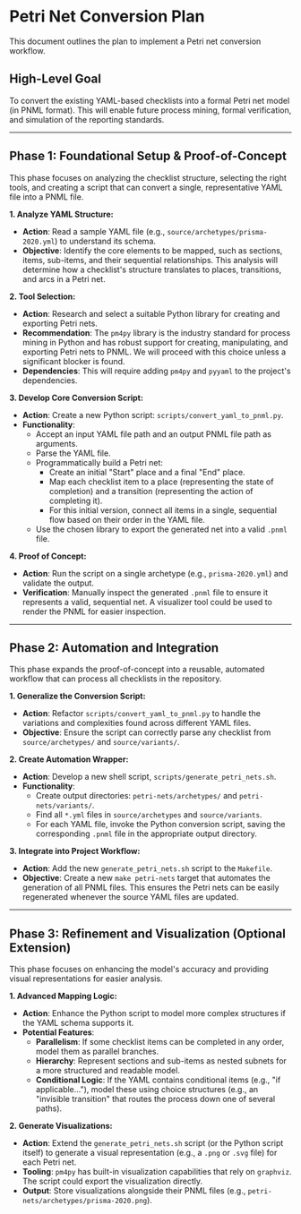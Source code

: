 # Petri Net Conversion Plan

This document outlines the plan to implement a Petri net conversion workflow.

## High-Level Goal

To convert the existing YAML-based checklists into a formal Petri net model (in PNML format). This will enable future process mining, formal verification, and simulation of the reporting standards.

---

## Phase 1: Foundational Setup & Proof-of-Concept

This phase focuses on analyzing the checklist structure, selecting the right tools, and creating a script that can convert a single, representative YAML file into a PNML file.

**1. Analyze YAML Structure:**
*   **Action**: Read a sample YAML file (e.g., `source/archetypes/prisma-2020.yml`) to understand its schema.
*   **Objective**: Identify the core elements to be mapped, such as sections, items, sub-items, and their sequential relationships. This analysis will determine how a checklist's structure translates to places, transitions, and arcs in a Petri net.

**2. Tool Selection:**
*   **Action**: Research and select a suitable Python library for creating and exporting Petri nets.
*   **Recommendation**: The `pm4py` library is the industry standard for process mining in Python and has robust support for creating, manipulating, and exporting Petri nets to PNML. We will proceed with this choice unless a significant blocker is found.
*   **Dependencies**: This will require adding `pm4py` and `pyyaml` to the project's dependencies.

**3. Develop Core Conversion Script:**
*   **Action**: Create a new Python script: `scripts/convert_yaml_to_pnml.py`.
*   **Functionality**:
    *   Accept an input YAML file path and an output PNML file path as arguments.
    *   Parse the YAML file.
    *   Programmatically build a Petri net:
        *   Create an initial "Start" place and a final "End" place.
        *   Map each checklist item to a place (representing the state of completion) and a transition (representing the action of completing it).
        *   For this initial version, connect all items in a single, sequential flow based on their order in the YAML file.
    *   Use the chosen library to export the generated net into a valid `.pnml` file.

**4. Proof of Concept:**
*   **Action**: Run the script on a single archetype (e.g., `prisma-2020.yml`) and validate the output.
*   **Verification**: Manually inspect the generated `.pnml` file to ensure it represents a valid, sequential net. A visualizer tool could be used to render the PNML for easier inspection.

---

## Phase 2: Automation and Integration

This phase expands the proof-of-concept into a reusable, automated workflow that can process all checklists in the repository.

**1. Generalize the Conversion Script:**
*   **Action**: Refactor `scripts/convert_yaml_to_pnml.py` to handle the variations and complexities found across different YAML files.
*   **Objective**: Ensure the script can correctly parse any checklist from `source/archetypes/` and `source/variants/`.

**2. Create Automation Wrapper:**
*   **Action**: Develop a new shell script, `scripts/generate_petri_nets.sh`.
*   **Functionality**:
    *   Create output directories: `petri-nets/archetypes/` and `petri-nets/variants/`.
    *   Find all `*.yml` files in `source/archetypes` and `source/variants`.
    *   For each YAML file, invoke the Python conversion script, saving the corresponding `.pnml` file in the appropriate output directory.

**3. Integrate into Project Workflow:**
*   **Action**: Add the new `generate_petri_nets.sh` script to the `Makefile`.
*   **Objective**: Create a new `make petri-nets` target that automates the generation of all PNML files. This ensures the Petri nets can be easily regenerated whenever the source YAML files are updated.

---

## Phase 3: Refinement and Visualization (Optional Extension)

This phase focuses on enhancing the model's accuracy and providing visual representations for easier analysis.

**1. Advanced Mapping Logic:**
*   **Action**: Enhance the Python script to model more complex structures if the YAML schema supports it.
*   **Potential Features**:
    *   **Parallelism**: If some checklist items can be completed in any order, model them as parallel branches.
    *   **Hierarchy**: Represent sections and sub-items as nested subnets for a more structured and readable model.
    *   **Conditional Logic**: If the YAML contains conditional items (e.g., "if applicable..."), model these using choice structures (e.g., an "invisible transition" that routes the process down one of several paths).

**2. Generate Visualizations:**
*   **Action**: Extend the `generate_petri_nets.sh` script (or the Python script itself) to generate a visual representation (e.g., a `.png` or `.svg` file) for each Petri net.
*   **Tooling**: `pm4py` has built-in visualization capabilities that rely on `graphviz`. The script could export the visualization directly.
*   **Output**: Store visualizations alongside their PNML files (e.g., `petri-nets/archetypes/prisma-2020.png`).
